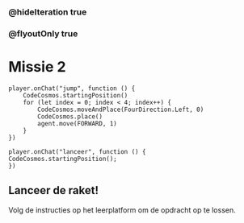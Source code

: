 ### @hideIteration true
### @flyoutOnly true
# Missie 2
```blocks
player.onChat("jump", function () {
    CodeCosmos.startingPosition()
    for (let index = 0; index < 4; index++) {
        CodeCosmos.moveAndPlace(FourDirection.Left, 0)
        CodeCosmos.place()
        agent.move(FORWARD, 1)
    }
})
```

```template
player.onChat("lanceer", function () {
CodeCosmos.startingPosition();
})
```
## Lanceer de raket!
Volg de instructies op het leerplatform om de opdracht op te lossen.